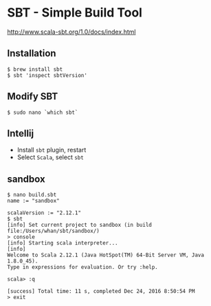 # SBT - Simple Build Tool

http://www.scala-sbt.org/1.0/docs/index.html

## Installation

```
$ brew install sbt
$ sbt 'inspect sbtVersion'
```

## Modify SBT

```
$ sudo nano `which sbt`
```

## Intellij

- Install `sbt` plugin, restart
- Select `Scala`, select `sbt`

## sandbox

```
$ nano build.sbt
name := "sandbox"

scalaVersion := "2.12.1"
$ sbt
[info] Set current project to sandbox (in build file:/Users/whan/sbt/sandbox/)
> console
[info] Starting scala interpreter...
[info]
Welcome to Scala 2.12.1 (Java HotSpot(TM) 64-Bit Server VM, Java 1.8.0_45).
Type in expressions for evaluation. Or try :help.

scala> :q

[success] Total time: 11 s, completed Dec 24, 2016 8:50:54 PM
> exit
```
